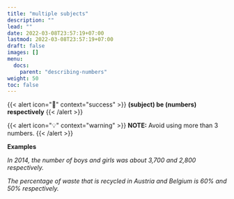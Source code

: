 ```yaml
---
title: "multiple subjects"
description: ""
lead: ""
date: 2022-03-08T23:57:19+07:00
lastmod: 2022-03-08T23:57:19+07:00
draft: false
images: []
menu:
  docs:
    parent: "describing-numbers"
weight: 50
toc: false
---
```


{{< alert icon="🌱" context="success" >}}
**(subject) be (numbers) respectively**
{{< /alert >}}

{{< alert icon="💡" context="warning" >}}
**NOTE:** Avoid using more than 3 numbers.
{{< /alert >}}

**Examples**

_In 2014, the number of boys and girls was about 3,700 and 2,800 respectively._

_The percentage of waste that is recycled in Austria and Belgium is 60% and 50% respectively._